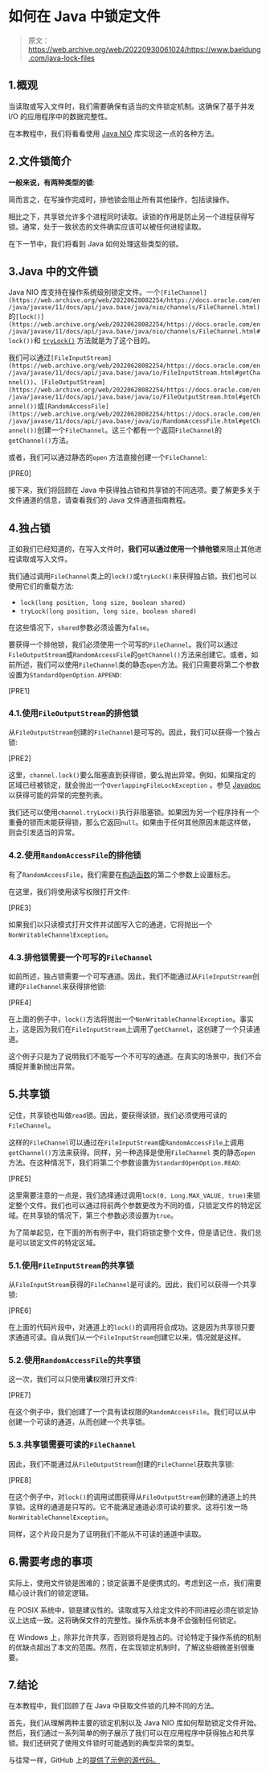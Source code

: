 # 如何在 Java 中锁定文件

> 原文：<https://web.archive.org/web/20220930061024/https://www.baeldung.com/java-lock-files>

## 1.概观

当读取或写入文件时，我们需要确保有适当的文件锁定机制。这确保了基于并发 I/O 的应用程序中的数据完整性。

在本教程中，我们将看看使用 [Java NIO](/web/20220628082254/https://www.baeldung.com/java-nio-2-file-api) 库实现这一点的各种方法。

## 2.文件锁简介

**一般来说，有两种类型的锁**:

简而言之，在写操作完成时，排他锁会阻止所有其他操作，包括读操作。

相比之下，共享锁允许多个进程同时读取。读锁的作用是防止另一个进程获得写锁。通常，处于一致状态的文件确实应该可以被任何进程读取。

在下一节中，我们将看到 Java 如何处理这些类型的锁。

## 3.Java 中的文件锁

Java NIO 库支持在操作系统级别锁定文件。一个`[FileChannel](https://web.archive.org/web/20220628082254/https://docs.oracle.com/en/java/javase/11/docs/api/java.base/java/nio/channels/FileChannel.html)`的`[lock()](https://web.archive.org/web/20220628082254/https://docs.oracle.com/en/java/javase/11/docs/api/java.base/java/nio/channels/FileChannel.html#lock())`和 [`tryLock()`](https://web.archive.org/web/20220628082254/https://docs.oracle.com/en/java/javase/11/docs/api/java.base/java/nio/channels/FileChannel.html#tryLock()) 方法就是为了这个目的。

我们可以通过`[FileInputStream](https://web.archive.org/web/20220628082254/https://docs.oracle.com/en/java/javase/11/docs/api/java.base/java/io/FileInputStream.html#getChannel())`、`[FileOutputStream](https://web.archive.org/web/20220628082254/https://docs.oracle.com/en/java/javase/11/docs/api/java.base/java/io/FileOutputStream.html#getChannel())`或`[RandomAccessFile](https://web.archive.org/web/20220628082254/https://docs.oracle.com/en/java/javase/11/docs/api/java.base/java/io/RandomAccessFile.html#getChannel())`创建一个`FileChannel`。这三个都有一个返回`FileChannel`的`getChannel()`方法。

或者，我们可以通过静态的`open` 方法直接创建一个`FileChannel`:

[PRE0]

接下来，我们将回顾在 Java 中获得独占锁和共享锁的不同选项。要了解更多关于文件通道的信息，请查看我们的 Java 文件通道指南教程。

## 4.独占锁

正如我们已经知道的，在写入文件时，**我们可以通过使用一个排他锁**来阻止其他进程读取或写入文件。

我们通过调用`FileChannel`类上的`lock()`或`tryLock()`来获得独占锁。我们也可以使用它们的重载方法:

*   `lock(long position, long size, boolean shared)`
*   `tryLock(long position, long size, boolean shared)`

在这些情况下，`shared`参数必须设置为`false`。

要获得一个排他锁，我们必须使用一个可写的`FileChannel`。我们可以通过`FileOutputStream`或`RandomAccessFile`的`getChannel()`方法来创建它。或者，如前所述，我们可以使用`FileChannel`类的静态`open`方法。我们只需要将第二个参数设置为`StandardOpenOption.APPEND`:

[PRE1]

### 4.1.使用`FileOutputStream`的排他锁

从`FileOutputStream`创建的`FileChannel`是可写的。因此，我们可以获得一个独占锁:

[PRE2]

这里，`channel.lock()`要么阻塞直到获得锁，要么抛出异常。例如，如果指定的区域已经被锁定，就会抛出一个`OverlappingFileLockException` 。参见 [Javadoc](https://web.archive.org/web/20220628082254/https://docs.oracle.com/en/java/javase/11/docs/api/java.base/java/nio/channels/FileChannel.html#lock()) 以获得可能的异常的完整列表。

我们还可以使用`channel.tryLock()`执行非阻塞锁。如果因为另一个程序持有一个重叠的锁而未能获得锁，那么它返回`null`。如果由于任何其他原因未能这样做，则会引发适当的异常。

### 4.2.使用`RandomAccessFile`的排他锁

有了`RandomAccessFile`，我们需要在[构造函数](https://web.archive.org/web/20220628082254/https://docs.oracle.com/en/java/javase/11/docs/api/java.base/java/io/RandomAccessFile.html#%3Cinit%3E(java.io.File,java.lang.String))的第二个参数上设置标志。

在这里，我们将使用读写权限打开文件:

[PRE3]

如果我们以只读模式打开文件并试图写入它的通道，它将抛出一个`NonWritableChannelException`。

### 4.3.排他锁需要一个可写的`FileChannel`

如前所述，独占锁需要一个可写通道。因此，我们不能通过从`FileInputStream`创建的`FileChannel`来获得排他锁:

[PRE4]

在上面的例子中，`lock()`方法将抛出一个`NonWritableChannelException`。事实上，这是因为我们在`FileInputStream`上调用了`getChannel`，这创建了一个只读通道。

这个例子只是为了说明我们不能写一个不可写的通道。在真实的场景中，我们不会捕捉并重新抛出异常。

## 5.共享锁

记住，共享锁也叫做`read`锁。因此，要获得读锁，我们必须使用可读的`FileChannel`。

这样的`FileChannel`可以通过在`FileInputStream`或`RandomAccessFile`上调用`getChannel()`方法来获得。同样，另一种选择是使用`FileChannel` 类的静态`open`方法。在这种情况下，我们将第二个参数设置为`StandardOpenOption.READ`:

[PRE5]

这里需要注意的一点是，我们选择通过调用`lock(0, Long.MAX_VALUE, true)`来锁定整个文件。我们也可以通过将前两个参数更改为不同的值，只锁定文件的特定区域。在共享锁的情况下，第三个参数必须设置为`true`。

为了简单起见，在下面的所有例子中，我们将锁定整个文件，但是请记住，我们总是可以锁定文件的特定区域。

### 5.1.使用`FileInputStream`的共享锁

从`FileInputStream`获得的`FileChannel`是可读的。因此，我们可以获得一个共享锁:

[PRE6]

在上面的代码片段中，对通道上的`lock()`的调用将会成功。这是因为共享锁只要求通道可读。自从我们从一个`FileInputStream`创建它以来，情况就是这样。

### 5.2.使用`RandomAccessFile`的共享锁

这一次，我们可以只使用**读**权限打开文件:

[PRE7]

在这个例子中，我们创建了一个具有读权限的`RandomAccessFile`。我们可以从中创建一个可读的通道，从而创建一个共享锁。

### 5.3.共享锁需要可读的`FileChannel`

因此，我们不能通过从`FileOutputStream`创建的`FileChannel`获取共享锁:

[PRE8]

在这个例子中，对`lock()`的调用试图获得从`FileOutputStream`创建的通道上的共享锁。这样的通道是只写的。它不能满足通道必须可读的要求。这将引发一场`NonWritableChannelException`。

同样，这个片段只是为了证明我们不能从不可读的通道中读取。

## 6.需要考虑的事项

实际上，使用文件锁是困难的；锁定装置不是便携式的。考虑到这一点，我们需要精心设计我们的锁定逻辑。

在 POSIX 系统中，锁是建议性的。读取或写入给定文件的不同进程必须在锁定协议上达成一致。这将确保文件的完整性。操作系统本身不会强制任何锁定。

在 Windows 上，除非允许共享，否则锁将是独占的。讨论特定于操作系统的机制的优缺点超出了本文的范围。然而，在实现锁定机制时，了解这些细微差别很重要。

## 7.结论

在本教程中，我们回顾了在 Java 中获取文件锁的几种不同的方法。

首先，我们从理解两种主要的锁定机制以及 Java NIO 库如何帮助锁定文件开始。然后，我们通过一系列简单的例子展示了我们可以在应用程序中获得独占和共享锁。我们还研究了使用文件锁时可能遇到的典型异常的类型。

与往常一样，GitHub 上的[提供了示例的源代码。](https://web.archive.org/web/20220628082254/https://github.com/eugenp/tutorials/tree/master/core-java-modules/core-java-nio-2)